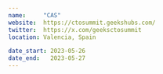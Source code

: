 ```yaml
---
name:     "CAS"
website:  https://ctosummit.geekshubs.com/
twitter:  https://x.com/geeksctosummit
location: Valencia, Spain

date_start: 2023-05-26
date_end:   2023-05-27
---
```

